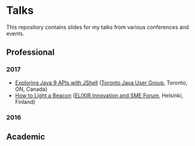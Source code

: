 # Talks

This repository contains slides for my talks from various conferences and events.

## Professional

### 2017

- [Exploring Java 9 APIs with JShell](2017-tjug-exploring-java-9-apis-with-jshell.pdf) ([Toronto Java User Group](http://www.tjug.ca/), Toronto, ON, Canada)
- [How to Light a Beacon](2017-sme-how-to-light-a-beacon.pdf) ([ELIXIR Innovation and SME Forum](https://www.elixir-europe.org/events/elixir-innovation-and-sme-forum-genomics-and-health-global-resources-local-innovation-0), Helsinki, Finland)

### 2016

## Academic

